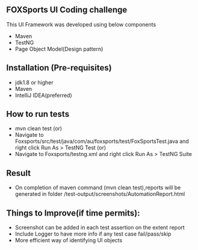 ## FOXSports UI Coding challenge

This UI Framework was developed using below components
 * Maven
 * TestNG
 * Page Object Model(Design pattern)

## Installation (Pre-requisites)
* jdk1.8 or higher
* Maven
* IntelliJ IDEA(preferred)

## How to run tests
* mvn clean test (or) 
* Navigate to Foxsports/src/test/java/com/au/foxsports/test/FoxSportsTest.java and right click Run As > TestNG Test (or)
* Navigate to Foxsports/testng.xml and right click Run As > TestNG Suite

## Result
* On completion of maven command (mvn clean test),reports will be generated in folder
<path-to-project-folder>/test-output/screenshots/AutomationReport.html

## Things to Improve(if time permits):

* Screenshot can be added in each test assertion on the extent report
* Include Logger to have more info if any test case fail/pass/skip
* More efficient way of identifying UI objects

